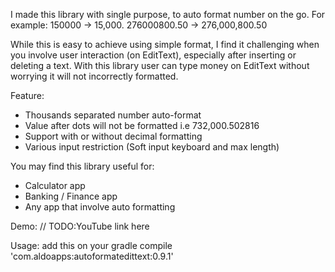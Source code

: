 I made this library with single purpose, to auto format number on the go.
For example:
150000 -> 15,000.
276000800.50 -> 276,000,800.50

While this is easy to achieve using simple format, I find it challenging when you involve user interaction (on EditText), especially after inserting or deleting a text. With this library user can type money on EditText without worrying it will not incorrectly formatted.

Feature:
- Thousands separated number auto-format
- Value after dots will not be formatted i.e  732,000.502816
- Support with or without decimal formatting
- Various input restriction (Soft input keyboard and max length)

You may find this library useful for:
- Calculator app
- Banking / Finance app
- Any app that involve auto formatting

Demo:
// TODO:YouTube link here

Usage:
add this on your gradle
compile 'com.aldoapps:autoformatedittext:0.9.1'
